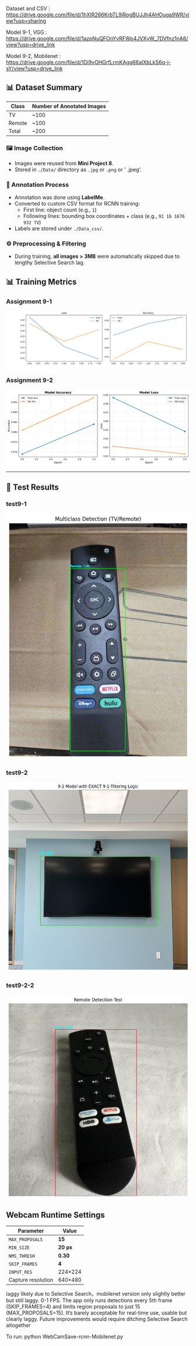 Dataset and CSV : https://drive.google.com/file/d/1hXIR266KrbTL9iRogBUJJh4AHOuga9WR/view?usp=sharing

Model 9-1, VGG : https://drive.google.com/file/d/1azpNuQFOnYvRFWp4JVXyW_7DVfnz1nA6/view?usp=drive_link

Model 9-2, Mobilenet : https://drive.google.com/file/d/1Di9vOHGrfLrmKAgg66aIXbLkS6q-j-sY/view?usp=drive_link
## 📊 Dataset Summary

| Class   | Number of Annotated Images |
|---------|----------------------------|
| TV      | ~100                       |
| Remote  | ~100                       |
| Total   | ~200                       |

### 🖼️ Image Collection
- Images were reused from **Mini Project 8**.
- Stored in `./Data/` directory as `.jpg` or `.png` or ' .jpeg'.

### 📝 Annotation Process
- Annotation was done using **LabelMe**.
- Converted to custom CSV format for RCNN training:
  - First line: object count (e.g., `1`)
  - Following lines: bounding box coordinates + class (e.g., `91 16 1676 932 TV`)
- Labels are stored under `./Data_csv/`.

### ⚙️ Preprocessing & Filtering
- During training, **all images > 3MB** were automatically skipped due to lengthy Selective Search lag.

## 📊 Training Metrics

### Assignment 9-1
![Assignment 9-1 Training Metrics](assignment_9_1_training_metrics.png)

### Assignment 9-2
![Assignment 9-2 Training Metrics](assignment_9_2_training_metrics.png)

---

## 🧪 Test Results

### test9-1
![test9-1](test9-1.png)

### test9-2
![test9-2](test9-2.png)

### test9-2-2
![test9-2-2](test9-2-2.png)


##  Webcam Runtime Settings

| Parameter            | Value |
|----------------------|-------|
| `MAX_PROPOSALS`      | **15**  | 
| `MIN_SIZE`           | **20 px** | 
| `NMS_THRESH`         | **0.30** | 
| `SKIP_FRAMES`        | **4**   | 
| `INPUT_RES`          | 224×224 |
| Capture resolution   | 640×480 |

laggy likely due to Selective Search，mobilenet version only slightly better but still laggy. 0-1 FPS. The app only runs detections every 5th frame (SKIP_FRAMES=4) and limits region proposals to just 15 (MAX_PROPOSALS=15). It’s barely acceptable for real-time use, usable but clearly laggy. Future improvements would require ditching Selective Search altogether

To run: python WebCamSave-rcnn-Mobilenet.py

